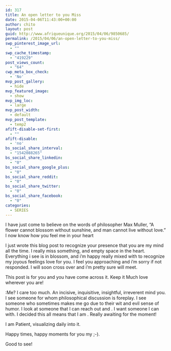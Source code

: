 ```yaml
---
id: 317
title: An open letter to you Miss
date: 2015-04-06T11:43:00+00:00
author: chito
layout: post
guid: http://www.afriqueunique.org/2015/04/06/9850685/
permalink: /2015/04/06/an-open-letter-to-you-miss/
swp_pinterest_image_url:
  - ""
swp_cache_timestamp:
  - "419229"
post_views_count:
  - "64"
cwp_meta_box_check:
  - 'No'
mvp_post_gallery:
  - hide
mvp_featured_image:
  - show
mvp_img_loc:
  - large
mvp_post_width:
  - default
mvp_post_template:
  - temp2
afift-disable-set-first:
  - ""
afift-disable:
  - 'no'
bs_social_share_interval:
  - "1542088265"
bs_social_share_linkedin:
  - "0"
bs_social_share_google_plus:
  - "0"
bs_social_share_reddit:
  - "0"
bs_social_share_twitter:
  - "0"
bs_social_share_facebook:
  - "0"
categories:
  - SERIES
---
```

I have just come to believe on the words of philosopher Max Muller, &#8220;A flower cannot blossom without sunshine, and man cannot live without love.&#8221; I now know how you feel me in your heart

I just wrote this blog post to recognize your presence that you are my mind all the time. I really miss something, and empty space in the heart. Everything i see is in blossom, and i&#8217;m happy really mixed with to recognize my joyous feelings love for you. I feel you approaching and i&#8217;m sorry if not responded. I will soon cross over and i&#8217;m pretty sure will meet.

This post is for you and you have come across it. Keep it Much love wherever you are!

:Me? I care too much. An incisive, inquisitive, insightful, irreverent mind you. I see someone for whom philosophical discussion is foreplay. I see someone who sometimes makes me go due to their wit and evil sense of humor. I look at someone that I can reach out and . I want someone I can with. I decided this all means that I am . Really awaiting for the moment!

I am Patient, visualizing daily into it.

Happy times, happy moments for you my ;-).

Good to see!